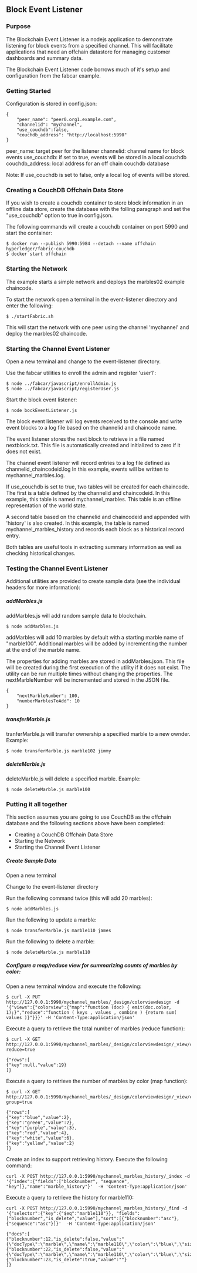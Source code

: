 ## Block Event Listener

### Purpose

The Blockchain Event Listener is a nodejs application to demonstrate listening for block 
events from a specified channel. This will facilitate applications that need an offchain
datastore for managing customer dashboards and summary data.

The Blockchain Event Listener code borrows much of it's setup and configuration from the
fabcar example.

### Getting Started

Configuration is stored in config.json:

    {
        "peer_name": "peer0.org1.example.com",
        "channelid": "mychannel",
        "use_couchdb":false,
        "couchdb_address": "http://localhost:5990"
    }

peer_name:  target peer for the listener
channelid:  channel name for block events
use_couchdb:  if set to true, events will be stored in a local couchdb
couchdb_address:  local address for an off chain couchdb database

Note:  If use_couchdb is set to false, only a local log of events will be stored.


### Creating a CouchDB Offchain Data Store

If you wish to create a couchdb container to store block information in an offline 
data store, create the database with the folling paragraph and set the "use_couchdb" 
option to true in config.json.

The following commands will create a couchdb container on port 5990 and start the container:

    $ docker run --publish 5990:5984 --detach --name offchain hyperledger/fabric-couchdb
    $ docker start offchain


### Starting the Network

The example starts a simple network and deploys the marbles02 example chaincode.

To start the network open a terminal in the event-listener directory and enter the following:

    $ ./startFabric.sh

This will start the network with one peer using the channel 'mychannel' and deploy the marbles02 chaincode.


### Starting the Channel Event Listener

Open a new terminal and change to the event-listener directory.

Use the fabcar utilities to enroll the admin and register 'user1':

    $ node ../fabcar/javascript/enrollAdmin.js 
    $ node ../fabcar/javascript/registerUser.js 

Start the block event listener:

    $ node bockEventListener.js

The block event listener will log events received to the console and write event blocks to
a log file based on the channelid and chaincode name.

The event listener stores the next block to retrieve in a file named nextblock.txt.  This file
is automatically created and initialized to zero if it does not exist.

The channel event listener will record entries to a log file defined as channelid_chaincodeid.log
In this example, events will be written to mychannel_marbles.log.

If use_couchdb is set to true, two tables will be created for each chaincode.  The first is a table
defined by the channelid and chaincodeid.  In this example, this table is named mychannel_marbles.
This table is an offline representation of the world state.

A second table based on the channelid and chaincodeid and appended with 'history' is also created.
In this example, the table is named mychannel_marbles_history and records each block as a 
historical record entry.

Both tables are useful tools in extracting summary information as well as checking historical 
changes.


### Testing the Channel Event Listener

Additional utilities are provided to create sample data (see the individual headers for more 
information):  

##### addMarbles.js

addMarbles.js will add random sample data to blockchain.

    $ node addMarbles.js

addMarbles will add 10 marbles by default with a starting marble name of "marble100".
Additional marbles will be added by incrementing the number at the end of the marble name.

The properties for adding marbles are stored in addMarbles.json.  This file will be created
during the first execution of the utility if it does not exist.  The utility can be run 
multiple times without changing the properties.  The nextMarbleNumber will be incremented and 
stored in the JSON file.

    {
        "nextMarbleNumber": 100,
        "numberMarblesToAdd": 10
    }


##### transferMarble.js

tranferMarble.js will transfer ownership a specified marble to a new ownder. Example:

    $ node transferMarble.js marble102 jimmy

##### deleteMarble.js

deleteMarble.js will delete a specified marble. Example:

    $ node deleteMarble.js marble100


### Putting it all together

This section assumes you are going to use CouchDB as the offchain database and the following
sections above have been completed:

- Creating a CouchDB Offchain Data Store
- Starting the Network
- Starting the Channel Event Listener


##### Create Sample Data

Open a new terminal

Change to the event-listener directory

Run the following command twice (this will add 20 marbles):

    $ node addMarbles.js

Run the following to update a marble:

    $ node transferMarble.js marble110 james  

Run the following to delete a marble:

    $ node deleteMarble.js marble110

##### Configure a map/reduce view for summarizing counts of marbles by color:

Open a new terminal window and execute the following:

    $ curl -X PUT http://127.0.0.1:5990/mychannel_marbles/_design/colorviewdesign -d '{"views":{"colorview":{"map":"function (doc) { emit(doc.color, 1);}","reduce":"function ( keys , values , combine ) {return sum( values )}"}}}' -H 'Content-Type:application/json'

Execute a query to retrieve the total number of marbles (reduce function):

    $ curl -X GET http://127.0.0.1:5990/mychannel_marbles/_design/colorviewdesign/_view/colorview?reduce=true
    
    {"rows":[
    {"key":null,"value":19}
    ]}

Execute a query to retrieve the number of marbles by color (map function):

    $ curl -X GET http://127.0.0.1:5990/mychannel_marbles/_design/colorviewdesign/_view/colorview?group=true
    
    {"rows":[
    {"key":"blue","value":2},
    {"key":"green","value":2},
    {"key":"purple","value":3},
    {"key":"red","value":4},
    {"key":"white","value":6},
    {"key":"yellow","value":2}
    ]}


Create an index to support retrieving history.  Execute the following command:

    curl -X POST http://127.0.0.1:5990/mychannel_marbles_history/_index -d '{"index":{"fields":["blocknumber", "sequence", "key"]},"name":"marble_history"}'  -H 'Content-Type:application/json'


Execute a query to retrieve the history for marble110:

    curl -X POST http://127.0.0.1:5990/mychannel_marbles_history/_find -d '{"selector":{"key":{"$eq":"marble110"}}, "fields":["blocknumber","is_delete","value"],"sort":[{"blocknumber":"asc"}, {"sequence":"asc"}]}'  -H 'Content-Type:application/json'

    {"docs":[
    {"blocknumber":12,"is_delete":false,"value":"{\"docType\":\"marble\",\"name\":\"marble110\",\"color\":\"blue\",\"size\":60,\"owner\":\"debra\"}"},
    {"blocknumber":22,"is_delete":false,"value":"{\"docType\":\"marble\",\"name\":\"marble110\",\"color\":\"blue\",\"size\":60,\"owner\":\"james\"}"},
    {"blocknumber":23,"is_delete":true,"value":""}
    ]}